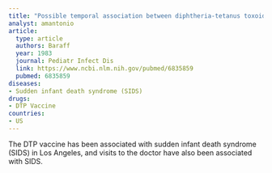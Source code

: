```yaml
---
title: "Possible temporal association between diphtheria-tetanus toxoid-pertussis vaccination and sudden infant death syndrome"
analyst: amantonio
article:
  type: article
  authors: Baraff
  year: 1983
  journal: Pediatr Infect Dis
  link: https://www.ncbi.nlm.nih.gov/pubmed/6835859
  pubmed: 6835859
diseases:
- Sudden infant death syndrome (SIDS)
drugs:
- DTP Vaccine
countries:
- US
---
```


The DTP vaccine has been associated with sudden infant death syndrome (SIDS) in Los Angeles, and visits to the doctor have also been associated with SIDS.
